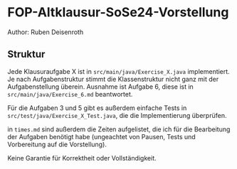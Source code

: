 # FOP-Altklausur-SoSe24-Vorstellung

Author: Ruben Deisenroth

## Struktur

Jede Klausuraufgabe X ist in `src/main/java/Exercise_X.java` implementiert. Je nach Aufgabenstruktur stimmt die Klassenstruktur
nicht ganz mit der Aufgabenstellung überein. Ausnahme ist Aufgabe 6, diese ist in `src/main/java/Exercise_6.md` beantwortet.

Für die Aufgaben 3 und 5 gibt es außerdem einfache Tests in `src/test/java/Exercise_X_Test.java`, die die Implementierung überprüfen.

in `times.md` sind außerdem die Zeiten aufgelistet, die ich für die Bearbeitung der Aufgaben benötigt habe (ungeachtet von
Pausen, Tests und Vorbereitung auf die Vorstellung).

Keine Garantie für Korrektheit oder Vollständigkeit.